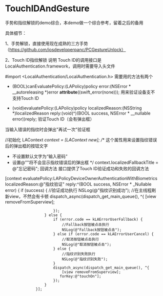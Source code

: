 # TouchIDAndGesture
手势和指纹解锁的demo综合，本demo做一个综合参考，留着之后的备用

具体细节：

1、手势解锁，直接使用现在成熟的三方手势（https://github.com/iosdeveloperpanc/PCGestureUnlock）

2、Touch ID指纹解锁
说明
Touch ID的调用接口是LocalAuthentication.framework，调用时需要导入头文件

 #import <LocalAuthentication/LocalAuthentication.h>
需要用的方法有两个

 - (BOOL)canEvaluatePolicy:(LAPolicy)policy 
                     error:(NSError * __autoreleasing *)error __attribute__((swift_error(none)));
用来验证设备支不支持Touch ID

 - (void)evaluatePolicy:(LAPolicy)policy
        localizedReason:(NSString *)localizedReason
                  reply:(void(^)(BOOL success, NSError * __nullable error))reply;
验证Touch ID（会有弹出框）

当输入错误的指纹时会弹出"再试一次"验证框

 //初始化
 LAContext *context = [LAContext new];
 /** 这个属性用来设置指纹错误后的弹出框的按钮文字
  *  不设置默认文字为“输入密码”
  *  设置@""将不会显示指纹错误后的弹出框
  */
 context.localizedFallbackTitle = @"忘记密码";
回调方法
接口提供了Touch ID验证成功和失败的回调方法

[context evaluatePolicy:LAPolicyDeviceOwnerAuthenticationWithBiometrics
        localizedReason:@"指纹验证"
                  reply:^(BOOL success, NSError * _Nullable error) {
                      if (success) {
                          //验证成功执行
                          NSLog(@"指纹识别成功");
                          //在主线程刷新view，不然会有卡顿
                          dispatch_async(dispatch_get_main_queue(), ^{
                              [view removeFromSuperview];
                            
                          });
                      } else {
                          if (error.code == kLAErrorUserFallback) {
                              //Fallback按钮被点击执行
                              NSLog(@"Fallback按钮被点击");
                          } else if (error.code == kLAErrorUserCancel) {
                              //取消按钮被点击执行
                              NSLog(@"取消按钮被点击");
                          } else {
                              //指纹识别失败执行
                              NSLog(@"指纹识别失败");
                          }
                          dispatch_async(dispatch_get_main_queue(), ^{
                              [view removeFromSuperview];
                             forKey:@"touchOn"];
                          });
                      }
                  }];

